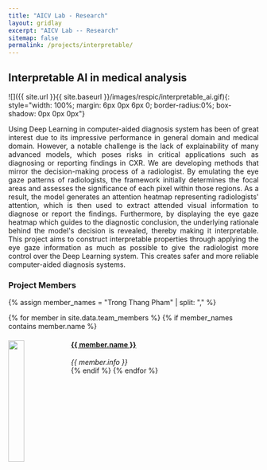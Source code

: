 ```yaml
---
title: "AICV Lab - Research"
layout: gridlay
excerpt: "AICV Lab -- Research"
sitemap: false
permalink: /projects/interpretable/
---
```


## Interpretable AI in medical analysis

![]({{ site.url }}{{ site.baseurl }}/images/respic/interpretable_ai.gif){: style="width: 100%;  margin: 6px 0px 6px 0; border-radius:0%; box-shadow: 0px 0px 0px"}

<div style="text-align: justify">
Using Deep Learning in computer-aided diagnosis system has been of great interest due to its impressive performance in general domain and medical domain. However, a notable challenge is the lack of explainability of many advanced models, which poses risks in critical applications such as diagnosing or reporting findings in CXR.
We are developing methods that mirror the decision-making process of a radiologist.
By emulating the eye gaze patterns of radiologists, the framework initially determines the focal areas and assesses the significance of each pixel within those regions. As a result, the model generates an attention heatmap representing radiologists' attention, which is then used to extract attended visual information to diagnose or report the findings.
Furthermore, by displaying the eye gaze heatmap which guides to the diagnostic conclusion, the underlying rationale behind the model's decision is revealed, thereby making it interpretable.
This project aims to construct interpretable properties through applying the eye gaze information as much as possible to give the radiologist more control over the Deep Learning system. This creates safer and more reliable computer-aided diagnosis systems.
</div>


### Project Members 

{% assign member_names = "Trong Thang Pham" | split: "," %}

{% for member in site.data.team_members %}
{% if member_names contains member.name %}
<div class="col-sm-6 clearfix">
  <img src="{{ site.url }}{{ site.baseurl }}/images/teampic/{{ member.photo }}" class="img-responsive" width="25%" style="float: left" />
  <h4><a href="{{ site.url }}{{ site.baseurl }}/team/{{ member.url }}" class="off">{{ member.name }}</a></h4>
  <i>{{ member.info }}</i>
</div>
{% endif %}
{% endfor %}